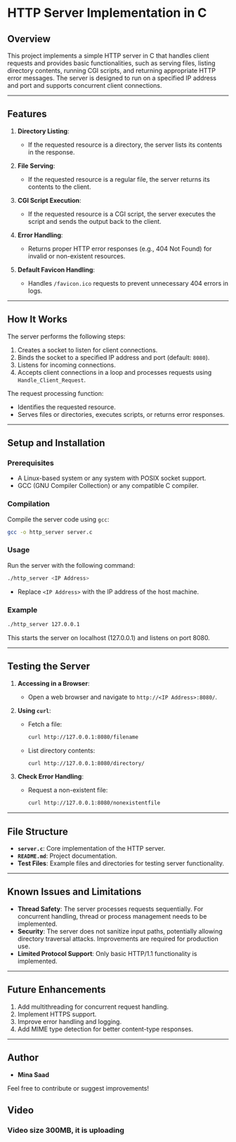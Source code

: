 
# HTTP Server Implementation in C

## Overview

This project implements a simple HTTP server in C that handles client requests and provides basic functionalities, such as serving files, listing directory contents, running CGI scripts, and returning appropriate HTTP error messages. The server is designed to run on a specified IP address and port and supports concurrent client connections.

---

## Features

1. **Directory Listing**:
   - If the requested resource is a directory, the server lists its contents in the response.

2. **File Serving**:
   - If the requested resource is a regular file, the server returns its contents to the client.

3. **CGI Script Execution**:
   - If the requested resource is a CGI script, the server executes the script and sends the output back to the client.

4. **Error Handling**:
   - Returns proper HTTP error responses (e.g., 404 Not Found) for invalid or non-existent resources.

5. **Default Favicon Handling**:
   - Handles `/favicon.ico` requests to prevent unnecessary 404 errors in logs.

---

## How It Works

The server performs the following steps:

1. Creates a socket to listen for client connections.
2. Binds the socket to a specified IP address and port (default: `8080`).
3. Listens for incoming connections.
4. Accepts client connections in a loop and processes requests using `Handle_Client_Request`.

The request processing function:
- Identifies the requested resource.
- Serves files or directories, executes scripts, or returns error responses.

---

## Setup and Installation

### Prerequisites
- A Linux-based system or any system with POSIX socket support.
- GCC (GNU Compiler Collection) or any compatible C compiler.

### Compilation
Compile the server code using `gcc`:
```bash
gcc -o http_server server.c
```

### Usage
Run the server with the following command:
```bash
./http_server <IP Address>
```
- Replace `<IP Address>` with the IP address of the host machine.

### Example
```bash
./http_server 127.0.0.1
```
This starts the server on localhost (127.0.0.1) and listens on port 8080.

---

## Testing the Server

1. **Accessing in a Browser**:
   - Open a web browser and navigate to `http://<IP Address>:8080/`.

2. **Using `curl`**:
   - Fetch a file: 
     ```bash
     curl http://127.0.0.1:8080/filename
     ```
   - List directory contents:
     ```bash
     curl http://127.0.0.1:8080/directory/
     ```

3. **Check Error Handling**:
   - Request a non-existent file:
     ```bash
     curl http://127.0.0.1:8080/nonexistentfile
     ```

---

## File Structure

- **`server.c`**: Core implementation of the HTTP server.
- **`README.md`**: Project documentation.
- **Test Files**: Example files and directories for testing server functionality.

---

## Known Issues and Limitations

- **Thread Safety**: The server processes requests sequentially. For concurrent handling, thread or process management needs to be implemented.
- **Security**: The server does not sanitize input paths, potentially allowing directory traversal attacks. Improvements are required for production use.
- **Limited Protocol Support**: Only basic HTTP/1.1 functionality is implemented.

---

## Future Enhancements

1. Add multithreading for concurrent request handling.
2. Implement HTTPS support.
3. Improve error handling and logging.
4. Add MIME type detection for better content-type responses.

---

## Author

- **Mina Saad**

Feel free to contribute or suggest improvements!

## Video
### Video size 300MB, it is uploading
